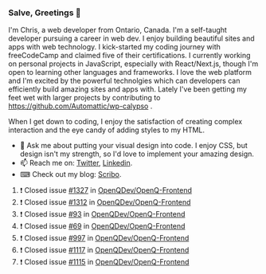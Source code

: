 ### Salve, Greetings 👋

I'm Chris, a web developer from Ontario, Canada. I'm a self-taught developer pursuing a career in web dev. I enjoy building beautiful sites and apps with web technology.
I kick-started my coding journey with freeCodeCamp and claimed five of their certifications.  I currently working on personal projects in JavaScript, especially with React/Next.js, though I'm open to learning other languages and frameworks. I love the web platform and I'm excited by the powerful technolgies which can developers can efficiently build amazing sites and apps with. Lately I've been getting my feet wet with larger projects by contributing to https://github.com/Automattic/wp-calypso .

When I get down to coding, I enjoy the satisfaction of creating complex interaction and the eye candy of adding styles to my HTML. 

- 💬 Ask me about putting your visual design into code. I enjoy CSS, but design isn't my strength, so I'd love to implement your amazing design.
- 📫 Reach me on: [Twitter](https://twitter.com/Christo28120856), [Linkedin](https://www.linkedin.com/in/christopher-stevers-07b9a5204/).
- ⌨ Check out my blog: [Scribo](https://christopherstevers.cf).
<!--
**Christopher-Stevers/Christopher-Stevers** is a ✨ _special_ ✨ repository because its `README.md` (this file) appears on your GitHub profile.

Here are some ideas to get you started:

- 🔭 I’m currently working on ...
- 🌱 I’m currently learning ...
- 👯 I’m looking to collaborate on ...
- 🤔 I’m looking for help with ...
- 😄 Pronouns: ...
- ⚡ Fun fact: ...
-->

<!--START_SECTION:activity-->
1. ❗️ Closed issue [#1327](https://github.com/OpenQDev/OpenQ-Frontend/issues/1327) in [OpenQDev/OpenQ-Frontend](https://github.com/OpenQDev/OpenQ-Frontend)
2. ❗️ Closed issue [#1312](https://github.com/OpenQDev/OpenQ-Frontend/issues/1312) in [OpenQDev/OpenQ-Frontend](https://github.com/OpenQDev/OpenQ-Frontend)
3. ❗️ Closed issue [#93](https://github.com/OpenQDev/OpenQ-Frontend/issues/93) in [OpenQDev/OpenQ-Frontend](https://github.com/OpenQDev/OpenQ-Frontend)
4. ❗️ Closed issue [#69](https://github.com/OpenQDev/OpenQ-Frontend/issues/69) in [OpenQDev/OpenQ-Frontend](https://github.com/OpenQDev/OpenQ-Frontend)
5. ❗️ Closed issue [#997](https://github.com/OpenQDev/OpenQ-Frontend/issues/997) in [OpenQDev/OpenQ-Frontend](https://github.com/OpenQDev/OpenQ-Frontend)
6. ❗️ Closed issue [#1117](https://github.com/OpenQDev/OpenQ-Frontend/issues/1117) in [OpenQDev/OpenQ-Frontend](https://github.com/OpenQDev/OpenQ-Frontend)
7. ❗️ Closed issue [#1115](https://github.com/OpenQDev/OpenQ-Frontend/issues/1115) in [OpenQDev/OpenQ-Frontend](https://github.com/OpenQDev/OpenQ-Frontend)
<!--END_SECTION:activity-->
